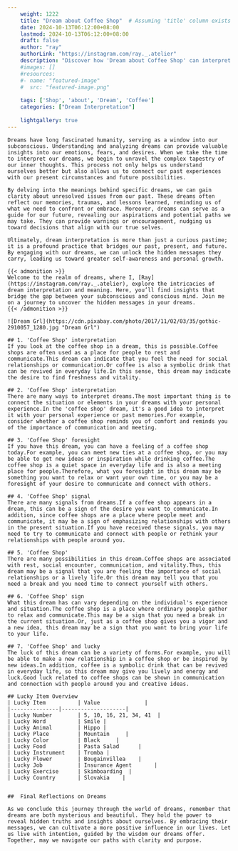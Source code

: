 ```yaml
---
    weight: 1222
    title: "Dream about Coffee Shop"  # Assuming 'title' column exists
    date: 2024-10-13T06:12:00+08:00
    lastmod: 2024-10-13T06:12:00+08:00
    draft: false
    author: "ray"
    authorLink: "https://instagram.com/ray._.atelier"
    description: "Discover how 'Dream about Coffee Shop' can interpret your future and uncover its significant meanings in your life."
    #images: []
    #resources:
    #- name: "featured-image"
    #  src: "featured-image.png"
    
    tags: ['Shop', 'about', 'Dream', 'Coffee']
    categories: ["Dream Interpretation"]
    
    lightgallery: true
---
```

    
    Dreams have long fascinated humanity, serving as a window into our subconscious. Understanding and analyzing dreams can provide valuable insights into our emotions, fears, and desires. When we take the time to interpret our dreams, we begin to unravel the complex tapestry of our inner thoughts. This process not only helps us understand ourselves better but also allows us to connect our past experiences with our present circumstances and future possibilities.
    
    By delving into the meanings behind specific dreams, we can gain clarity about unresolved issues from our past. These dreams often reflect our memories, traumas, and lessons learned, reminding us of what we need to confront or embrace. Moreover, dreams can serve as a guide for our future, revealing our aspirations and potential paths we may take. They can provide warnings or encouragement, nudging us toward decisions that align with our true selves.
    
    Ultimately, dream interpretation is more than just a curious pastime; it is a profound practice that bridges our past, present, and future. By engaging with our dreams, we can unlock the hidden messages they carry, leading us toward greater self-awareness and personal growth.
    
    {{< admonition >}}
    Welcome to the realm of dreams, where I, [Ray](https://instagram.com/ray._.atelier), explore the intricacies of dream interpretation and meaning. Here, you’ll find insights that bridge the gap between your subconscious and conscious mind. Join me on a journey to uncover the hidden messages in your dreams.
    {{< /admonition >}}
    
    ![Dream Grl](https://cdn.pixabay.com/photo/2017/11/02/03/35/gothic-2910057_1280.jpg "Dream Grl")
    
    ## 1. 'Coffee Shop' interpretation
    If you look at the coffee shop in a dream, this is possible.Coffee shops are often used as a place for people to rest and communicate.This dream can indicate that you feel the need for social relationships or communication.Or coffee is also a symbolic drink that can be revived in everyday life.In this sense, this dream may indicate the desire to find freshness and vitality.
    
    ## 2. 'Coffee Shop' interpretation
    There are many ways to interpret dreams.The most important thing is to connect the situation or elements in your dreams with your personal experience.In the 'coffee shop' dream, it's a good idea to interpret it with your personal experience or past memories.For example, consider whether a coffee shop reminds you of comfort and reminds you of the importance of communication and meeting.
    
    ## 3. 'Coffee Shop' foresight
    If you have this dream, you can have a feeling of a coffee shop today.For example, you can meet new ties at a coffee shop, or you may be able to get new ideas or inspiration while drinking coffee.The coffee shop is a quiet space in everyday life and is also a meeting place for people.Therefore, what you foresight in this dream may be something you want to relax or want your own time, or you may be a foresight of your desire to communicate and connect with others.
    
    ## 4. 'Coffee Shop' signal
    There are many signals from dreams.If a coffee shop appears in a dream, this can be a sign of the desire you want to communicate.In addition, since coffee shops are a place where people meet and communicate, it may be a sign of emphasizing relationships with others in the present situation.If you have received these signals, you may need to try to communicate and connect with people or rethink your relationships with people around you.
    
    ## 5. 'Coffee Shop'
    There are many possibilities in this dream.Coffee shops are associated with rest, social encounter, communication, and vitality.Thus, this dream may be a signal that you are feeling the importance of social relationships or a lively life.Or this dream may tell you that you need a break and you need time to connect yourself with others.
    
    ## 6. 'Coffee Shop' sign
    What this dream has can vary depending on the individual's experience and situation.The coffee shop is a place where ordinary people gather to relax and communicate.This may be a sign that you need a break in the current situation.Or, just as a coffee shop gives you a vigor and a new idea, this dream may be a sign that you want to bring your life to your life.
    
    ## 7. 'Coffee Shop' and lucky
    The luck of this dream can be a variety of forms.For example, you will be able to make a new relationship in a coffee shop or be inspired by new ideas.In addition, coffee is a symbolic drink that can be revived in everyday life, so this dream may give you lively and energy and luck.Good luck related to coffee shops can be shown in communication and connection with people around you and creative ideas.
    
    ## Lucky Item Overview
    | Lucky Item          | Value              |
    |---------------|--------------------|
    | Lucky Number        | 5, 10, 16, 21, 34, 41  |
    | Lucky Word          | Smile |
    | Lucky Animal        | Hippo |
    | Lucky Place         | Mountain     |
    | Lucky Color         | Black     |
    | Lucky Food          | Pasta Salad      |
    | Lucky Instrument    | Tromba |
    | Lucky Flower        | Bougainvillea    |
    | Lucky Job           | Insurance Agent       |
    | Lucky Exercise      | Skimboarding  |
    | Lucky Country       | Slovakia    |
    
    
    ##  Final Reflections on Dreams
    
    As we conclude this journey through the world of dreams, remember that dreams are both mysterious and beautiful. They hold the power to reveal hidden truths and insights about ourselves. By embracing their messages, we can cultivate a more positive influence in our lives. Let us live with intention, guided by the wisdom our dreams offer. Together, may we navigate our paths with clarity and purpose.
    